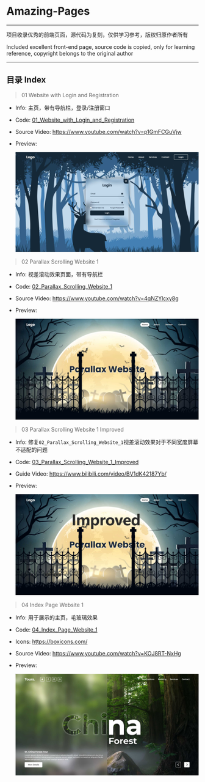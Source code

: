 # Amazing-Pages

---
项目收录优秀的前端页面，源代码为复刻，仅供学习参考，版权归原作者所有

Included excellent front-end page, source code is copied, only for learning reference, copyright belongs to the original author

---
## 目录 Index

> 01 Website with Login and Registration
- Info: 主页，带有导航栏，登录/注册窗口
- Code: [01_Website_with_Login_and_Registration](01_Website_with_Login_and_Registration)
- Source Video: https://www.youtube.com/watch?v=p1GmFCGuVjw
- Preview:

  <img src="Preview_Imgs/img_1.jpg" width="500px">

> 02 Parallax Scrolling Website 1
- Info: 视差滚动效果页面，带有导航栏
- Code: [02_Parallax_Scrolling_Website_1](02_Parallax_Scrolling_Website_1)
- Source Video: https://www.youtube.com/watch?v=4qNZYlcxy8g
- Preview:

  <img src="Preview_Imgs/img_2.jpg" width="500px">

> 03 Parallax Scrolling Website 1 Improved
- Info: 修复`02_Parallax_Scrolling_Website_1`视差滚动效果对于不同宽度屏幕不适配的问题
- Code: [03_Parallax_Scrolling_Website_1_Improved](03_Parallax_Scrolling_Website_1_Improved)
- Guide Video: https://www.bilibili.com/video/BV1dK42187Yb/
- Preview:

  <img src="Preview_Imgs/img_3.jpg" width="500px">

> 04 Index Page Website 1
- Info: 用于展示的主页，毛玻璃效果
- Code: [04_Index_Page_Website_1](04_Index_Page_Website_1)
- Icons: https://boxicons.com/
- Source Video: https://www.youtube.com/watch?v=KOJ8RT-NxHg
- Preview:

  <img src="Preview_Imgs/img_4.jpg" width="500px">


